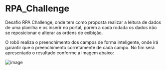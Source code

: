 # RPA_Challenge

Desafio RPA Challenge, onde tem como proposta realizar a leitura de dados de uma planilha e os inserir no portal, porém a cada rodada os dados irão se reposicionar e alterar as ordens de exibição.

O robô realiza o preenchimento dos campos de forma inteligente, onde irá garantir que o preenchimento corretamente de cada campo. No fim será apresentado o resultado conforme a imagem abaixo:

![image](https://user-images.githubusercontent.com/51121868/213515937-26f20b8e-0133-492b-9140-71780a153636.png)
